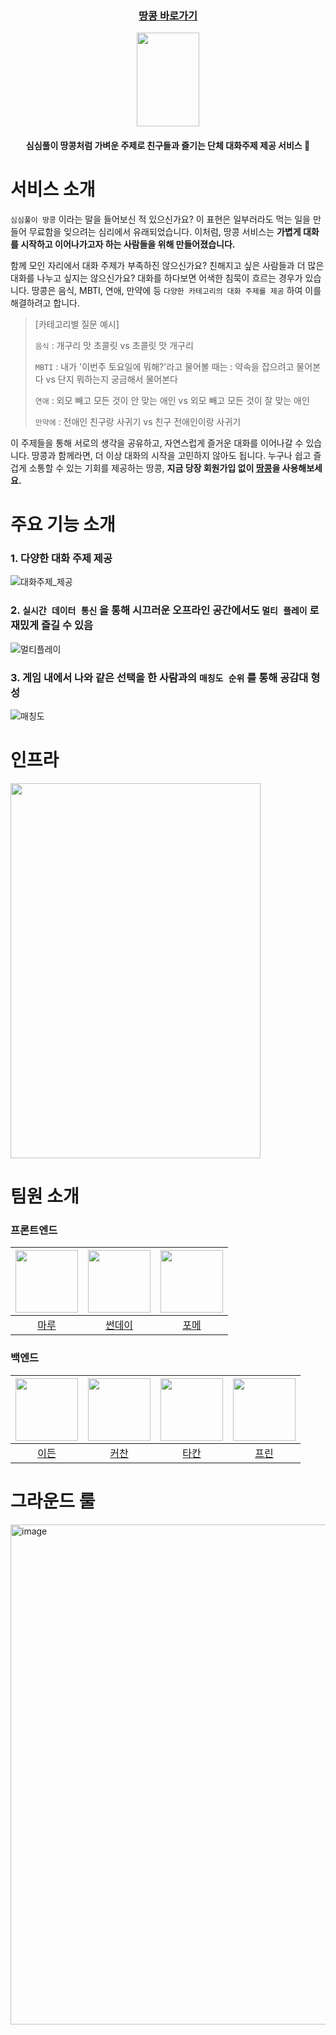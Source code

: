 <div align="center">
  <h3><a href="https://ddangkong.kr/">땅콩 바로가기</a></h3>
 <img src="https://github.com/user-attachments/assets/f47b6023-fc55-4072-92b4-0551135a95d0" width="100" height="150" />
 <h4>심심풀이 땅콩처럼 가벼운 주제로 친구들과 즐기는 단체 대화주제 제공 서비스 🥜</h4>
</div>

# 서비스 소개

`심심풀이 땅콩` 이라는 말을 들어보신 적 있으신가요? 이 표현은 일부러라도 먹는 일을 만들어 무료함을 잊으려는 심리에서 유래되었습니다. 이처럼, 땅콩 서비스는 **가볍게 대화를 시작하고 이어나가고자 하는 사람들을 위해 만들어졌습니다.**

함께 모인 자리에서 대화 주제가 부족하진 않으신가요? 친해지고 싶은 사람들과 더 많은 대화를 나누고 싶지는 않으신가요?
대화를 하다보면 어색한 침묵이 흐르는 경우가 있습니다. 땅콩은 음식, MBTI, 연애, 만약에 등 `다양한 카테고리의 대화 주제를 제공` 하여 이를 해결하려고 합니다.

> [카테고리별 질문 예시]
>
> `음식` : 개구리 맛 초콜릿 vs 초콜릿 맛 개구리
>
> `MBTI` : 내가 '이번주 토요일에 뭐해?'라고 물어볼 때는 : 약속을 잡으려고 물어본다 vs 단지 뭐하는지 궁금해서 물어본다
>
> `연애` : 외모 빼고 모든 것이 안 맞는 애인 vs 외모 빼고 모든 것이 잘 맞는 애인
>
> `만약에` : 전애인 친구랑 사귀기 vs 친구 전애인이랑 사귀기

이 주제들을 통해 서로의 생각을 공유하고, 자연스럽게 즐거운 대화를 이어나갈 수 있습니다. 땅콩과 함께라면, 더 이상 대화의 시작을 고민하지 않아도 됩니다. 누구나 쉽고 즐겁게 소통할 수 있는 기회를 제공하는 땅콩, **지금 당장 회원가입 없이 [땅콩](https://ddangkong.kr/)을 사용해보세요.**

# 주요 기능 소개

### 1. 다양한 대화 주제 제공

![대화주제_제공](https://github.com/user-attachments/assets/cfe966ea-698f-42b6-94f5-628d4e15e0e3)

### 2. `실시간 데이터 통신` 을 통해 시끄러운 오프라인 공간에서도 `멀티 플레이` 로 재밌게 즐길 수 있음

![멀티플레이](https://github.com/user-attachments/assets/046422a7-a389-4469-b8f0-cb72339946e9)

### 3. 게임 내에서 나와 같은 선택을 한 사람과의 `매칭도 순위` 를 통해 공감대 형성

![매칭도](https://github.com/user-attachments/assets/019f0779-df57-444b-842a-37fe6d970e07)

# 인프라

<img src="https://github.com/user-attachments/assets/d010f50c-4662-40ac-b06b-46b1b2b2fadf" width="400"  height="600"/>

# 팀원 소개

### 프론트엔드

| <img src="https://avatars.githubusercontent.com/u/63959171?v=4" width="100" height="100"/> | <img src="https://avatars.githubusercontent.com/u/74897720?v=4" width="100" height="100"/> | <img src="https://avatars.githubusercontent.com/u/111696934?v=4" width="100" height="100"/> |
| :----------------------------------------------------------------------------------------: | :----------------------------------------------------------------------------------------: | :-----------------------------------------------------------------------------------------: |
|                            [마루](https://github.com/rbgksqkr)                             |                             [썬데이](https://github.com/useon)                             |                            [포메](https://github.com/novice0840)                            |

### 백엔드

| <img src="https://avatars.githubusercontent.com/u/84304802?v=4" width="100" height="100"/> | <img src="https://avatars.githubusercontent.com/u/44027393?v=4" width="100" height="100"/> | <img src="https://avatars.githubusercontent.com/u/78288539?v=4" width="100" height="100"/> | <img src="https://avatars.githubusercontent.com/u/101033262?v=4" width="100" height="100"/> |
| :----------------------------------------------------------------------------------------: | :----------------------------------------------------------------------------------------: | :----------------------------------------------------------------------------------------: | :-----------------------------------------------------------------------------------------: |
|                             [이든](https://github.com/PgmJun)                              |                           [커찬](https://github.com/leegwichan)                            |                            [타칸](https://github.com/jhon3242)                             |                             [프린](https://github.com/GIVEN53)                              |

# 그라운드 룰

<img width="800" alt="image" src="https://github.com/user-attachments/assets/cb7a1016-e7be-4cec-b4eb-39327eef3ef9">
